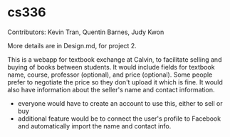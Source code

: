# cs336

Contributors: Kevin Tran, Quentin Barnes, Judy Kwon

More details are in Design.md, for project 2.

This is a webapp for textbook exchange at Calvin, to facilitate selling and buying of books between students.
It would include fields for textbook name, course, professor (optional), and price (optional).
Some people prefer to negotiate the price so they don't upload it which is fine.
It would also have information about the seller's name and contact information.
  - everyone would have to create an account to use this, either to sell or buy
  - additional feature would be to connect the user's profile to Facebook and automatically import the name and contact info.
  

